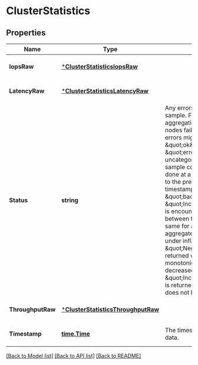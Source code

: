 # ClusterStatistics

## Properties
Name | Type | Description | Notes
------------ | ------------- | ------------- | -------------
**IopsRaw** | [***ClusterStatisticsIopsRaw**](cluster_statistics_iops_raw.md) |  | [optional] [default to null]
**LatencyRaw** | [***ClusterStatisticsLatencyRaw**](cluster_statistics_latency_raw.md) |  | [optional] [default to null]
**Status** | **string** | Any errors associated with the sample. For example, if the aggregation of data over multiple nodes fails then any of the partial errors might be returned, \&quot;ok\&quot; on success, or \&quot;error\&quot; on any internal uncategorized failure. Whenever a sample collection is missed but done at a later time, it is back filled to the previous 15 second timestamp and tagged with \&quot;backfilled_data\&quot;. \&quot;Inconsistent_delta_time\&quot; is encountered when the time between two collections is not the same for all nodes. Therefore, the aggregated value might be over or under inflated. \&quot;Negative_delta\&quot; is returned when an expected monotonically increasing value has decreased in value. \&quot;Inconsistent_old_data\&quot; is returned when one or more nodes does not have the latest data. | [optional] [default to null]
**ThroughputRaw** | [***ClusterStatisticsThroughputRaw**](cluster_statistics_throughput_raw.md) |  | [optional] [default to null]
**Timestamp** | [**time.Time**](time.Time.md) | The timestamp of the performance data. | [optional] [default to null]

[[Back to Model list]](../README.md#documentation-for-models) [[Back to API list]](../README.md#documentation-for-api-endpoints) [[Back to README]](../README.md)


